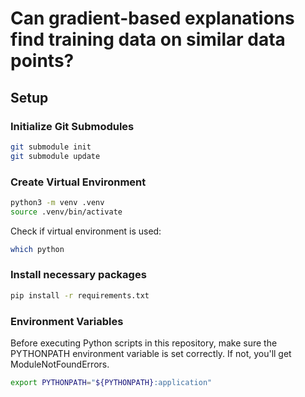 # Can gradient-based explanations find training data on similar data points?

## Setup

### Initialize Git Submodules
```bash
git submodule init
git submodule update
```

### Create Virtual Environment
```bash
python3 -m venv .venv
source .venv/bin/activate
```

Check if virtual environment is used:
```bash
which python
```

### Install necessary packages
```bash
pip install -r requirements.txt
```

### Environment Variables
Before executing Python scripts in this repository, make sure the PYTHONPATH environment 
variable is set correctly. If not, you'll get ModuleNotFoundErrors.

```bash
export PYTHONPATH="${PYTHONPATH}:application"
```

